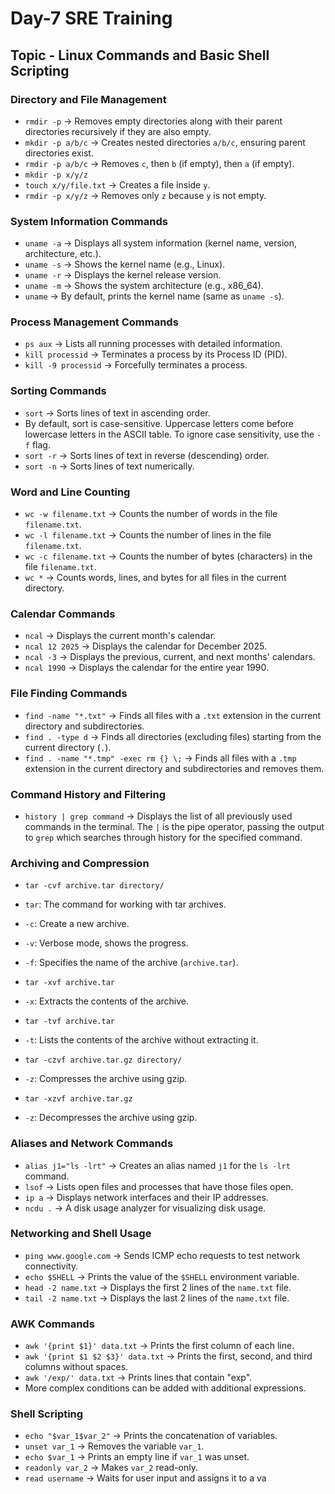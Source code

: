 # Day-7 SRE Training

## Topic - Linux Commands and Basic Shell Scripting

### Directory and File Management
- `rmdir -p` → Removes empty directories along with their parent directories recursively if they are also empty.
- `mkdir -p a/b/c` → Creates nested directories `a/b/c`, ensuring parent directories exist.
- `rmdir -p a/b/c` → Removes `c`, then `b` (if empty), then `a` (if empty).
- `mkdir -p x/y/z`
- `touch x/y/file.txt` → Creates a file inside `y`.
- `rmdir -p x/y/z` → Removes only `z` because `y` is not empty.

### System Information Commands
- `uname -a` → Displays all system information (kernel name, version, architecture, etc.).
- `uname -s` → Shows the kernel name (e.g., Linux).
- `uname -r` → Displays the kernel release version.
- `uname -m` → Shows the system architecture (e.g., x86_64).
- `uname` → By default, prints the kernel name (same as `uname -s`).

### Process Management Commands
- `ps aux` → Lists all running processes with detailed information.
- `kill processid` → Terminates a process by its Process ID (PID).
- `kill -9 processid` → Forcefully terminates a process.

### Sorting Commands
- `sort` → Sorts lines of text in ascending order.
- By default, sort is case-sensitive. Uppercase letters come before lowercase letters in the ASCII table. To ignore case sensitivity, use the `-f` flag.
- `sort -r` → Sorts lines of text in reverse (descending) order.
- `sort -n` → Sorts lines of text numerically.

### Word and Line Counting
- `wc -w filename.txt` → Counts the number of words in the file `filename.txt`.
- `wc -l filename.txt` → Counts the number of lines in the file `filename.txt`.
- `wc -c filename.txt` → Counts the number of bytes (characters) in the file `filename.txt`.
- `wc *` → Counts words, lines, and bytes for all files in the current directory.

### Calendar Commands
- `ncal` → Displays the current month's calendar.
- `ncal 12 2025` → Displays the calendar for December 2025.
- `ncal -3` → Displays the previous, current, and next months' calendars.
- `ncal 1990` → Displays the calendar for the entire year 1990.

### File Finding Commands
- `find -name "*.txt"` → Finds all files with a `.txt` extension in the current directory and subdirectories.
- `find . -type d` → Finds all directories (excluding files) starting from the current directory (`.`).
- `find . -name "*.tmp" -exec rm {} \;` → Finds all files with a `.tmp` extension in the current directory and subdirectories and removes them.

### Command History and Filtering
- `history | grep command` → Displays the list of all previously used commands in the terminal. The `|` is the pipe operator, passing the output to `grep` which searches through history for the specified command.

### Archiving and Compression
- `tar -cvf archive.tar directory/`
- `tar`: The command for working with tar archives.
- `-c`: Create a new archive.
- `-v`: Verbose mode, shows the progress.
- `-f`: Specifies the name of the archive (`archive.tar`).

- `tar -xvf archive.tar`
- `-x`: Extracts the contents of the archive.

- `tar -tvf archive.tar`
- `-t`: Lists the contents of the archive without extracting it.

- `tar -czvf archive.tar.gz directory/`
- `-z`: Compresses the archive using gzip.

- `tar -xzvf archive.tar.gz`
- `-z`: Decompresses the archive using gzip.

### Aliases and Network Commands
- `alias j1="ls -lrt"` → Creates an alias named `j1` for the `ls -lrt` command.
- `lsof` → Lists open files and processes that have those files open.
- `ip a` → Displays network interfaces and their IP addresses.
- `ncdu .` → A disk usage analyzer for visualizing disk usage.

### Networking and Shell Usage
- `ping www.google.com` → Sends ICMP echo requests to test network connectivity.
- `echo $SHELL` → Prints the value of the `$SHELL` environment variable.
- `head -2 name.txt` → Displays the first 2 lines of the `name.txt` file.
- `tail -2 name.txt` → Displays the last 2 lines of the `name.txt` file.

### AWK Commands
- `awk '{print $1}' data.txt` → Prints the first column of each line.
- `awk '{print $1 $2 $3}' data.txt` → Prints the first, second, and third columns without spaces.
- `awk '/exp/' data.txt` → Prints lines that contain "exp".
- More complex conditions can be added with additional expressions.

### Shell Scripting
- `echo "$var_1$var_2"` → Prints the concatenation of variables.
- `unset var_1` → Removes the variable `var_1`.
- `echo $var_1` → Prints an empty line if `var_1` was unset.
- `readonly var_2` → Makes `var_2` read-only.
- `read username` → Waits for user input and assigns it to a va
